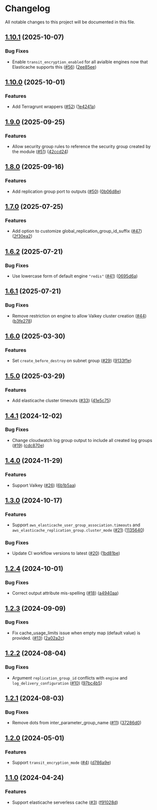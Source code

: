 # Changelog

All notable changes to this project will be documented in this file.

## [1.10.1](https://github.com/terraform-aws-modules/terraform-aws-elasticache/compare/v1.10.0...v1.10.1) (2025-10-07)


### Bug Fixes

* Enable `transit_encryption_enabled` for all avialble engines now that Elasticache supports this ([#56](https://github.com/terraform-aws-modules/terraform-aws-elasticache/issues/56)) ([2ee85ee](https://github.com/terraform-aws-modules/terraform-aws-elasticache/commit/2ee85eebdf450f3125ca6542b7f6a4f2f13fbecc))

## [1.10.0](https://github.com/terraform-aws-modules/terraform-aws-elasticache/compare/v1.9.0...v1.10.0) (2025-10-01)


### Features

* Add Terragrunt wrappers ([#52](https://github.com/terraform-aws-modules/terraform-aws-elasticache/issues/52)) ([1e4241a](https://github.com/terraform-aws-modules/terraform-aws-elasticache/commit/1e4241a561af6d23bdef50da995a77502b6a9fa7))

## [1.9.0](https://github.com/terraform-aws-modules/terraform-aws-elasticache/compare/v1.8.0...v1.9.0) (2025-09-25)


### Features

* Allow security group rules to reference the security group created by the module ([#51](https://github.com/terraform-aws-modules/terraform-aws-elasticache/issues/51)) ([42ccd24](https://github.com/terraform-aws-modules/terraform-aws-elasticache/commit/42ccd2429c927913a043ead7f14dc14277df5c7b))

## [1.8.0](https://github.com/terraform-aws-modules/terraform-aws-elasticache/compare/v1.7.0...v1.8.0) (2025-09-16)


### Features

* Add replication group port to outputs ([#50](https://github.com/terraform-aws-modules/terraform-aws-elasticache/issues/50)) ([0b06d8e](https://github.com/terraform-aws-modules/terraform-aws-elasticache/commit/0b06d8e4a74a602ad774f9d8f0422734e19ab680))

## [1.7.0](https://github.com/terraform-aws-modules/terraform-aws-elasticache/compare/v1.6.2...v1.7.0) (2025-07-25)


### Features

* Add option to customize global_replication_group_id_suffix ([#47](https://github.com/terraform-aws-modules/terraform-aws-elasticache/issues/47)) ([2f30ea2](https://github.com/terraform-aws-modules/terraform-aws-elasticache/commit/2f30ea2b2fdd017c747262061095b66bc6bf09a7))

## [1.6.2](https://github.com/terraform-aws-modules/terraform-aws-elasticache/compare/v1.6.1...v1.6.2) (2025-07-21)


### Bug Fixes

* Use lowercase form of default engine `"redis"` ([#41](https://github.com/terraform-aws-modules/terraform-aws-elasticache/issues/41)) ([0695d6a](https://github.com/terraform-aws-modules/terraform-aws-elasticache/commit/0695d6a0512b144651cd11dea5929f48730fb916))

## [1.6.1](https://github.com/terraform-aws-modules/terraform-aws-elasticache/compare/v1.6.0...v1.6.1) (2025-07-21)


### Bug Fixes

* Remove restriction on engine to allow Valkey cluster creation ([#44](https://github.com/terraform-aws-modules/terraform-aws-elasticache/issues/44)) ([b3fe278](https://github.com/terraform-aws-modules/terraform-aws-elasticache/commit/b3fe278d2f12a76a34d6b32b847a58c3b210f7f1))

## [1.6.0](https://github.com/terraform-aws-modules/terraform-aws-elasticache/compare/v1.5.0...v1.6.0) (2025-03-30)


### Features

* Set `create_before_destroy` on subnet group ([#29](https://github.com/terraform-aws-modules/terraform-aws-elasticache/issues/29)) ([9133f1e](https://github.com/terraform-aws-modules/terraform-aws-elasticache/commit/9133f1ec80c4cefef8dd5a763f6f6d9e4526276e))

## [1.5.0](https://github.com/terraform-aws-modules/terraform-aws-elasticache/compare/v1.4.1...v1.5.0) (2025-03-29)


### Features

* Add elasticache cluster timeouts ([#33](https://github.com/terraform-aws-modules/terraform-aws-elasticache/issues/33)) ([41e5c75](https://github.com/terraform-aws-modules/terraform-aws-elasticache/commit/41e5c75b2ea15a8631f8bb9f7f73ad5d868eeddf))

## [1.4.1](https://github.com/terraform-aws-modules/terraform-aws-elasticache/compare/v1.4.0...v1.4.1) (2024-12-02)


### Bug Fixes

* Change cloudwatch log group output to include all created log groups ([#19](https://github.com/terraform-aws-modules/terraform-aws-elasticache/issues/19)) ([cdc870e](https://github.com/terraform-aws-modules/terraform-aws-elasticache/commit/cdc870e425fd34a93f3e38adccf8eb4c8fd1ef1a))

## [1.4.0](https://github.com/terraform-aws-modules/terraform-aws-elasticache/compare/v1.3.0...v1.4.0) (2024-11-29)


### Features

* Support Valkey ([#26](https://github.com/terraform-aws-modules/terraform-aws-elasticache/issues/26)) ([6b1b5aa](https://github.com/terraform-aws-modules/terraform-aws-elasticache/commit/6b1b5aa4576942bad13a6c8a8420e958a7327fad))

## [1.3.0](https://github.com/terraform-aws-modules/terraform-aws-elasticache/compare/v1.2.4...v1.3.0) (2024-10-17)


### Features

* Support `aws_elasticache_user_group_association.timeouts` and `aws_elasticache_replication_group.cluster_mode` ([#21](https://github.com/terraform-aws-modules/terraform-aws-elasticache/issues/21)) ([1135640](https://github.com/terraform-aws-modules/terraform-aws-elasticache/commit/1135640455df0ee16ef76bb5b0c6c3f069483b98))


### Bug Fixes

* Update CI workflow versions to latest ([#20](https://github.com/terraform-aws-modules/terraform-aws-elasticache/issues/20)) ([1bd81be](https://github.com/terraform-aws-modules/terraform-aws-elasticache/commit/1bd81beec317d4b05fc847c4e3b41bbbcc8460ea))

## [1.2.4](https://github.com/terraform-aws-modules/terraform-aws-elasticache/compare/v1.2.3...v1.2.4) (2024-10-01)


### Bug Fixes

* Correct output attribute mis-spelling ([#18](https://github.com/terraform-aws-modules/terraform-aws-elasticache/issues/18)) ([a4940aa](https://github.com/terraform-aws-modules/terraform-aws-elasticache/commit/a4940aa5d8d3f6f9427c050c57b4cda90bf09856))

## [1.2.3](https://github.com/terraform-aws-modules/terraform-aws-elasticache/compare/v1.2.2...v1.2.3) (2024-09-09)


### Bug Fixes

* Fix cache_usage_limits issue when empty map (default value) is provided. ([#13](https://github.com/terraform-aws-modules/terraform-aws-elasticache/issues/13)) ([2a02a2c](https://github.com/terraform-aws-modules/terraform-aws-elasticache/commit/2a02a2cf0fa4d62cee9a56f5be727b1bab7808cd))

## [1.2.2](https://github.com/terraform-aws-modules/terraform-aws-elasticache/compare/v1.2.1...v1.2.2) (2024-08-04)


### Bug Fixes

* Argument `replication_group_id` conflicts with `engine` and `log_delivery_configuration` ([#10](https://github.com/terraform-aws-modules/terraform-aws-elasticache/issues/10)) ([97bc4b5](https://github.com/terraform-aws-modules/terraform-aws-elasticache/commit/97bc4b5dbab8d2ea78ffd6aaf5716ab271f11f59))

## [1.2.1](https://github.com/terraform-aws-modules/terraform-aws-elasticache/compare/v1.2.0...v1.2.1) (2024-08-03)


### Bug Fixes

* Remove dots from inter_parameter_group_name ([#11](https://github.com/terraform-aws-modules/terraform-aws-elasticache/issues/11)) ([37286d0](https://github.com/terraform-aws-modules/terraform-aws-elasticache/commit/37286d0a1f8759008b0f9a46d337e6769bddb380))

## [1.2.0](https://github.com/terraform-aws-modules/terraform-aws-elasticache/compare/v1.1.0...v1.2.0) (2024-05-01)


### Features

* Support `transit_encryption_mode`  ([#4](https://github.com/terraform-aws-modules/terraform-aws-elasticache/issues/4)) ([d786a9e](https://github.com/terraform-aws-modules/terraform-aws-elasticache/commit/d786a9eb1fe76e42693dd8f54c458ebcf9127e84))

## [1.1.0](https://github.com/terraform-aws-modules/terraform-aws-elasticache/compare/v1.0.0...v1.1.0) (2024-04-24)


### Features

* Support elasticache serverless cache ([#3](https://github.com/terraform-aws-modules/terraform-aws-elasticache/issues/3)) ([f91028d](https://github.com/terraform-aws-modules/terraform-aws-elasticache/commit/f91028dc62cae00249ecc2709f06cb1be3a961de))
